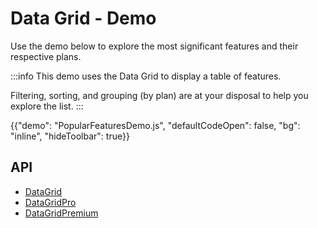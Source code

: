 # Data Grid - Demo

<p class="description">Use the demo below to explore the most significant features and their respective plans.</p>

:::info
This demo uses the Data Grid to display a table of features.

Filtering, sorting, and grouping (by plan) are at your disposal to help you explore the list.
:::

{{"demo": "PopularFeaturesDemo.js", "defaultCodeOpen": false, "bg": "inline", "hideToolbar": true}}

## API

- [DataGrid](/x/api/data-grid/data-grid/)
- [DataGridPro](/x/api/data-grid/data-grid-pro/)
- [DataGridPremium](/x/api/data-grid/data-grid-premium/)
